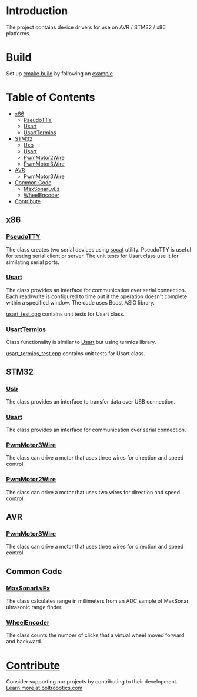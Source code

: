 # Introduction

The project contains device drivers for use on AVR / STM32 / x86 platforms.

# Build

Set up <a href="https://github.com/boltrobotics/cmake-helpers" target="_blank">cmake build</a> by
following an <a href="https://github.com/boltrobotics/cmake-helpers#Example">example</a>.

# Table of Contents

* [x86](#x86)
  * [PseudoTTY](#PseudoTTY)
  * [Usart](#Usart)
  * [UsartTermios](#UsartTermios)
* [STM32](#stm32)
  * [Usb](#Usb)
  * [Usart](#stm32_Usart)
  * [PwmMotor2Wire](#PwmMotor2Wire)
  * [PwmMotor3Wire](#PwmMotor3Wire)
* [AVR](#avr)
  * [PwmMotor3Wire](#PwmMotor3Wire)
* [Common Code](#common_code)
  * [MaxSonarLvEz](#MaxSonarLvEx)
  * [WheelEncoder](#WheelEncoder)
* [Contribute](#Contribute)

## <a name="x86">x86</a>

### <a name="PseudoTTY" href="https://github.com/boltrobotics/devices/tree/master/include/devices/x86/pseudo_tty.hpp" target="_blank">PseudoTTY</a>

The class creates two serial devices using <a href="https://linux.die.net/man/1/socat" target="_blank">socat</a> utility. PseudoTTY is useful for testing serial client or server. The unit tests for Usart class use it for similating serial ports.

### <a name="Usart" href="https://github.com/boltrobotics/devices/tree/master/include/devices/x86/usart.hpp" target="_blank">Usart</a>

The class provides an interface for communication over serial connection. Each read/write
is configured to time out if the operation doesn't complete within a specified window. The code uses
Boost ASIO library.

<a name="usart_test" href="https://github.com/boltrobotics/devices/tree/master/test/usart_test.cpp" target="_blank">usart_test.cpp</a> contains unit tests for Usart class.

### <a name="UsartTermios" href="https://github.com/boltrobotics/devices/tree/master/include/devices/x86/usart_termios.hpp" target="_blank">UsartTermios</a>

Class functionality is similar to [Usart](#Usart) but using termios library.

<a name="usart_termios_test" href="https://github.com/boltrobotics/devices/tree/master/test/usart_termios_test.cpp" target="_blank">usart_termios_test.cpp</a> contains unit tests for Usart class.

## <a name="stm32">STM32</a>

### <a name="Usb" href="https://github.com/boltrobotics/devices/tree/master/include/devices/stm32/usb.hpp" target="_blank">Usb</a>

The class provides an interface to transfer data over USB connection.

### <a name="stm32_Usart" href="https://github.com/boltrobotics/devices/tree/master/include/devices/stm32/usart.hpp" target="_blank">Usart</a>

The class provides an interface for communication over serial connection.

### <a name="PwmMotor3Wire" href="https://github.com/boltrobotics/devices/tree/master/include/devices/stm32/pwm_motor_3wire.hpp" target="_blank">PwmMotor3Wire</a>

The class can drive a motor that uses three wires for direction and speed control.

### <a name="PwmMotor2Wire" href="https://github.com/boltrobotics/devices/tree/master/include/devices/stm32/pwm_motor_2wire.hpp" target="_blank">PwmMotor2Wire</a>

The class can drive a motor that uses two wires for direction and speed control.

## <a name="avr">AVR</a>

### <a name="PwmMotor3Wire" href="https://github.com/boltrobotics/devices/tree/master/include/devices/avr/pwm_motor_3wire.hpp" target="_blank">PwmMotor3Wire</a>

The class can drive a motor that uses three wires for direction and speed control.

## <a name="common_code">Common Code</a>

### <a name="MaxSonarLvEx" href="https://github.com/boltrobotics/devices/tree/master/include/devices/maxsonar_lvez.hpp" target="_blank">MaxSonarLvEx</a>

The class calculates range in millimeters from an ADC sample of MaxSonar ultrasonic range finder.

### <a name="WheelEncoder" href="https://github.com/boltrobotics/devices/tree/master/include/devices/wheel_encoder.hpp" target="_blank">WheelEncoder</a>

The class counts the number of clicks that a virtual wheel moved forward and backward.

# <a name="Contribute" href="https://boltrobotics.com/contribute/" target="_blank">Contribute</a>

Consider supporting our projects by contributing to their development.
<a href="https://boltrobotics.com/contribute/" target="_blank">Learn more at boltrobotics.com</a>
